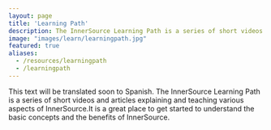 ```yaml
---
layout: page
title: 'Learning Path'
description: The InnerSource Learning Path is a series of short videos and articles explaining and teaching various aspects of InnerSource. It is a great place to get started to understand the basic concepts and the benefits of InnerSource.
image: "images/learn/learningpath.jpg"
featured: true
aliases:
  - /resources/learningpath
  - /learningpath
---
```


This text will be translated soon to Spanish. The InnerSource Learning Path is a series of short videos and articles explaining and teaching various aspects of InnerSource.It is a great place to get started to understand the basic concepts and the benefits of InnerSource.